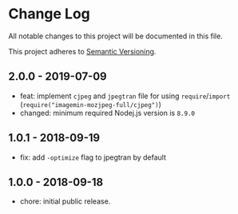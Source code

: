 # Change Log

All notable changes to this project will be documented in this file.

This project adheres to [Semantic Versioning](http://semver.org).

## 2.0.0 - 2019-07-09

- feat: implement `cjpeg` and `jpegtran` file for using `require`/`import` (`require("imagemin-mozjpeg-full/cjpeg")`)
- changed: minimum required Nodej.js version is `8.9.0`

## 1.0.1 - 2018-09-19

- fix: add `-optimize` flag to jpegtran by default

## 1.0.0 - 2018-09-18

- chore: initial public release.
